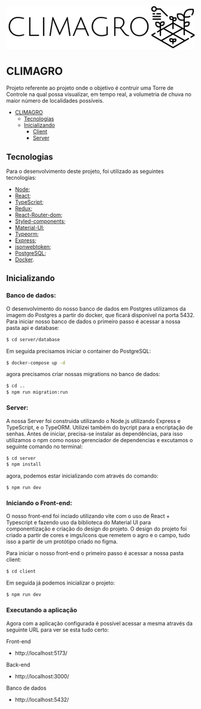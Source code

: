 ![CLIMAGRO](https://github.com/Biahellens/climagro/blob/main/client/src/assets/icon_climagro.svg)

# CLIMAGRO

Projeto referente ao projeto onde o objetivo é contruir uma Torre de Controle na qual possa visualizar, em tempo real, a volumetria de chuva no maior número de localidades possíveis.

- [CLIMAGRO](#CLIMAGRO)
  - [Tecnologias](#tecnologias)
  - [Inicializando](#inicializando)
    - [Client](#client)
    - [Server](#server)

## Tecnologias

Para o desenvolvimento deste projeto, foi utilizado as seguintes tecnologias:

- [Node](https://nodejs.org/en/);
- [React](https://pt-br.reactjs.org/);
- [TypeScript](https://www.typescriptlang.org/);
- [Redux](https://redux.js.org/);
- [React-Router-dom](https://reactrouter.com/en/main);
- [Styled-components](https://styled-components.com/);
- [Material-UI](https://mui.com/material-ui/getting-started/);
- [Typeorm](https://typeorm.io/);
- [Express](https://expressjs.com/pt-br/);
- [jsonwebtoken](https://jwt.io/);
- [PostgreSQL](https://www.postgresql.org/);
- [Docker](https://www.docker.com/).


## Inicializando

### Banco de dados:

O desenvolvimento do nosso banco de dados em Postgres utilizamos da imagem do Postgres a partir do docker, que ficará disponivel na porta 5432. Para iniciar nosso banco de dados o primeiro passo é acessar a nossa pasta api e database:

```bash
$ cd server/database
```

Em seguida precisamos iniciar o container do PostgreSQL:

```bash
$ docker-compose up -d
```

agora precisamos criar nossas migrations no banco de dados:

```bash
$ cd ..
$ npm run migration:run
```

### Server:

A nossa Server foi construida utilizando o Node.js utilizando Express e TypeScript, e o TypeORM. Utilizei também do bycript para a encriptação de senhas. Antes de iniciar, precisa-se instalar as dependências, para isso utilizamos o npm como nosso gerenciador de dependencias e excutamos o seguinte comando no terminal:

```bash
$ cd server
$ npm install
```

agora, podemos estar inicializando com através do comando:

```bash
$ npm run dev
```

### Iniciando o Front-end:

O nosso front-end foi inciado utilizando vite com o uso de React + Typescript e fazendo uso da biblioteca do Material UI para componentização e criação do design do projeto. O design do projeto foi criado a partir de cores e imgs/icons que remetem o agro e o campo, tudo isso a partir de um protótipo criado no figma.

Para iniciar o nosso front-end o primeiro passo é acessar a nossa pasta client: 

```bash
$ cd client
```

Em seguida já podemos inicializar o projeto:

```bash
$ npm run dev
```

### Executando a aplicação

Agora com a aplicação configurada é possível acessar a mesma através da seguinte URL para ver se esta tudo certo:

Front-end
- http://localhost:5173/

Back-end
- http://localhost:3000/

Banco de dados
- http://localhost:5432/

